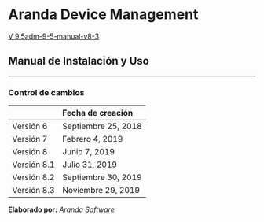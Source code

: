 
# Aranda Device Management
[V 9.5adm-9-5-manual-v8-3](<https://angelicamariagranados-cyber.github.io/documentacion-master/inicio.html>)

## Manual de Instalación y Uso

---

### Control de cambios

| | Fecha de creación |
| :--- | :--- |
| Versión 6 | Septiembre 25, 2018 |
| Versión 7 | Febrero 4, 2019 |
| Versión 8 | Junio 7, 2019 |
| Versión 8.1 | Julio 31, 2019 |
| Versión 8.2 | Septiembre 30, 2019 |
| Versión 8.3 | Noviembre 29, 2019 |

**Elaborado por:** _Aranda Software_

